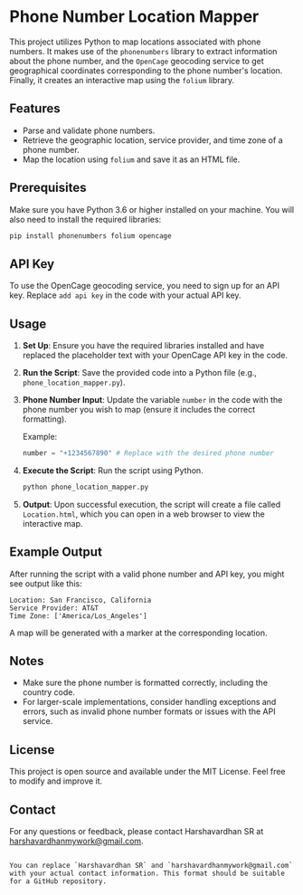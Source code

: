


# Phone Number Location Mapper

This project utilizes Python to map locations associated with phone numbers. It makes use of the `phonenumbers` library to extract information about the phone number, and the `OpenCage` geocoding service to get geographical coordinates corresponding to the phone number's location. Finally, it creates an interactive map using the `folium` library.

## Features

- Parse and validate phone numbers.
- Retrieve the geographic location, service provider, and time zone of a phone number.
- Map the location using `folium` and save it as an HTML file.

## Prerequisites

Make sure you have Python 3.6 or higher installed on your machine. You will also need to install the required libraries:

```bash
pip install phonenumbers folium opencage
```

## API Key

To use the OpenCage geocoding service, you need to sign up for an API key. Replace `add api key` in the code with your actual API key.

## Usage

1. **Set Up**: Ensure you have the required libraries installed and have replaced the placeholder text with your OpenCage API key in the code.

2. **Run the Script**: Save the provided code into a Python file (e.g., `phone_location_mapper.py`).

3. **Phone Number Input**: Update the variable `number` in the code with the phone number you wish to map (ensure it includes the correct formatting).

    Example:
    ```python
    number = "+1234567890" # Replace with the desired phone number
    ```

4. **Execute the Script**: Run the script using Python.

    ```bash
    python phone_location_mapper.py
    ```

5. **Output**: Upon successful execution, the script will create a file called `Location.html`, which you can open in a web browser to view the interactive map.

## Example Output

After running the script with a valid phone number and API key, you might see output like this:

```
Location: San Francisco, California
Service Provider: AT&T
Time Zone: ['America/Los_Angeles']
```

A map will be generated with a marker at the corresponding location.

## Notes

- Make sure the phone number is formatted correctly, including the country code.
- For larger-scale implementations, consider handling exceptions and errors, such as invalid phone number formats or issues with the API service.

## License

This project is open source and available under the MIT License. Feel free to modify and improve it.

## Contact

For any questions or feedback, please contact Harshavardhan SR at harshavardhanmywork@gmail.com.
```

You can replace `Harshavardhan SR` and `harshavardhanmywork@gmail.com` with your actual contact information. This format should be suitable for a GitHub repository.
